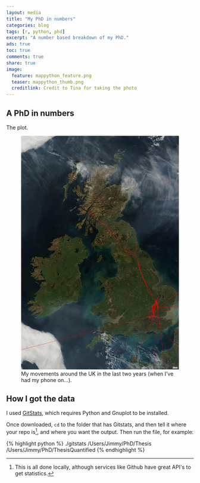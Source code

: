 ```yaml
---
layout: media
title: "My PhD in numbers"
categories: blog
tags: [r, python, phd]
excerpt: "A number based breakdown of my PhD."
ads: true
toc: true
comments: true
share: true
image:
  feature: mappython_feature.png
  teaser: mappython_thumb.png
  creditlink: Credit to Tina for taking the photo
---
```


## A PhD in numbers

The plot.

<figure>
	<a href="/images/mappython_1_england.png"><img src="/images/mappython_1_england.png"></a>
	<figcaption>My movements around the UK in the last two years (when I’ve had my phone on…).</figcaption>
</figure>

## How I got the data

I used [GitStats](https://github.com/hoxu/gitstats), which requires Python and Gnuplot to be installed.

Once downloaded, `cd` to the folder that has Gitstats, and then tell it where your repo is[^1], and where you want the output. Then run the file, for example:

{% highlight python %}
./gitstats /Users/Jimmy/PhD/Thesis /Users/Jimmy/PhD/ThesisQuantified
{% endhighlight %}


[^1]: This is all done locally, although services like Github have great API's to get statistics.

